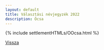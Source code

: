 ```yaml
---
layout: default
title: Választási névjegyzék 2022
description: Ócsa
---
```


{% include settlementHTMLs/OOcsa.html %}

[Vissza](../)